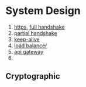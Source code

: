 # System Design

1. [https](https://github.com/chipbk10/SystemDesign/blob/master/https.md), [full handshake](https://github.com/chipbk10/SystemDesign/blob/master/https.md)
2. [partial handshake]()
3. [keep-alive](https://github.com/chipbk10/SystemDesign/blob/master/keep-alive.md)
4. [load balancer]()
5. [api gateway]()
6. 

## Cryptographic
